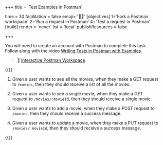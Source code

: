 +++
title = 'Test Examples in Postman'

time = 30
facilitation = false
emoji= '📮🧪'
[objectives]
    1='Fork a Postman workspace'
    2='Run a request in Postman'
    4='Test a request in Postman'
[build]
  render = 'never'
  list = 'local'
  publishResources = false

+++

You will need to create an account with Postman to complete this task. Follow along with the video [Writing Tests in Postman with Examples](https://www.youtube.com/watch?v=oXW-C2bM0wE).

> 📮 [Interactive Postman Workspace](https://www.postman.com/postman/workspace/test-examples-in-postman/documentation/1559645-820d771d-70ab-452f-9edd-0904dbc315b8)

{{<note type="activity" title="Test your movies API">}}

1. Given a user wants to see all the movies, when they make a GET request to `/movies`, then they should receive a list of all the movies.

1. Given a user wants to see a single movie, when they make a GET request to `/movies/:movieId`, then they should receive a single movie.

1. Given a user wants to add a movie, when they make a POST request to `/movies`, then they should receive a success message.

1. Given a user wants to update a movie, when they make a PUT request to `/movies/:movieId`, then they should receive a success message.

{{</note>}}
